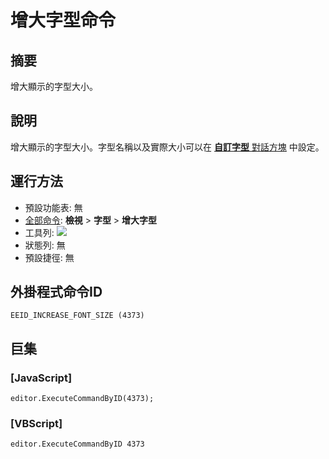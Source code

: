 # 增大字型命令

## 摘要

增大顯示的字型大小。

## 說明

增大顯示的字型大小。字型名稱以及實際大小可以在 [**自訂字型** 對話方塊](../../dlg/properties/font/index) 中設定。

## 運行方法

- 預設功能表: 無
- [全部命令](../tools/all_commands): **檢視** \> **字型** >
**增大字型**
- 工具列: ![](../../images/increasefontsize..png)
- 狀態列: 無
- 預設捷徑: 無

## 外掛程式命令ID

```
EEID_INCREASE_FONT_SIZE (4373)
```

## 巨集

### \[JavaScript\]

```
editor.ExecuteCommandByID(4373);
```

### \[VBScript\]

```
editor.ExecuteCommandByID 4373
```
